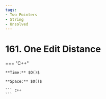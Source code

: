 ```yaml
---
tags:
- Two Pointers
- String
- Unsolved
---
```



# 161. One Edit Distance

=== "C++"

    **Time:** $O()$

    **Space:** $O()$

    ``` c++
    ```